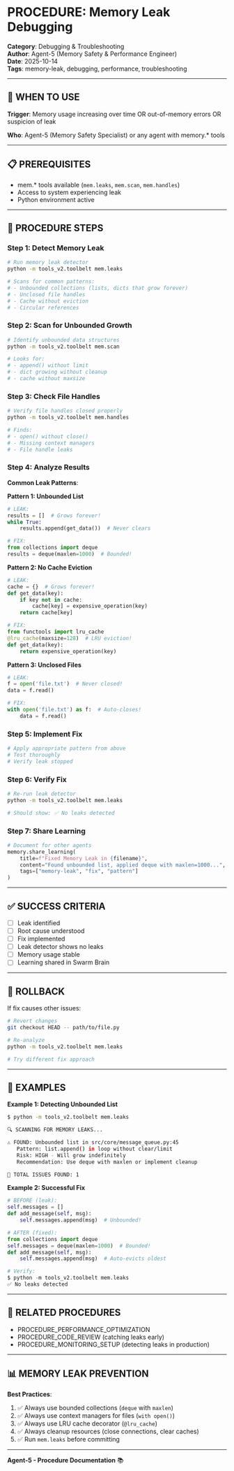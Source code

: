 # PROCEDURE: Memory Leak Debugging

**Category**: Debugging & Troubleshooting  
**Author**: Agent-5 (Memory Safety & Performance Engineer)  
**Date**: 2025-10-14  
**Tags**: memory-leak, debugging, performance, troubleshooting

---

## 🎯 WHEN TO USE

**Trigger**: Memory usage increasing over time OR out-of-memory errors OR suspicion of leak

**Who**: Agent-5 (Memory Safety Specialist) or any agent with memory.* tools

---

## 📋 PREREQUISITES

- mem.* tools available (`mem.leaks`, `mem.scan`, `mem.handles`)
- Access to system experiencing leak
- Python environment active

---

## 🔄 PROCEDURE STEPS

### **Step 1: Detect Memory Leak**

```bash
# Run memory leak detector
python -m tools_v2.toolbelt mem.leaks

# Scans for common patterns:
# - Unbounded collections (lists, dicts that grow forever)
# - Unclosed file handles
# - Cache without eviction
# - Circular references
```

### **Step 2: Scan for Unbounded Growth**

```bash
# Identify unbounded data structures
python -m tools_v2.toolbelt mem.scan

# Looks for:
# - append() without limit
# - dict growing without cleanup
# - cache without maxsize
```

### **Step 3: Check File Handles**

```bash
# Verify file handles closed properly
python -m tools_v2.toolbelt mem.handles

# Finds:
# - open() without close()
# - Missing context managers
# - File handle leaks
```

### **Step 4: Analyze Results**

**Common Leak Patterns**:

**Pattern 1: Unbounded List**
```python
# LEAK:
results = []  # Grows forever!
while True:
    results.append(get_data())  # Never clears

# FIX:
from collections import deque
results = deque(maxlen=1000)  # Bounded!
```

**Pattern 2: No Cache Eviction**
```python
# LEAK:
cache = {}  # Grows forever!
def get_data(key):
    if key not in cache:
        cache[key] = expensive_operation(key)
    return cache[key]

# FIX:
from functools import lru_cache
@lru_cache(maxsize=128)  # LRU eviction!
def get_data(key):
    return expensive_operation(key)
```

**Pattern 3: Unclosed Files**
```python
# LEAK:
f = open('file.txt')  # Never closed!
data = f.read()

# FIX:
with open('file.txt') as f:  # Auto-closes!
    data = f.read()
```

### **Step 5: Implement Fix**

```python
# Apply appropriate pattern from above
# Test thoroughly
# Verify leak stopped
```

### **Step 6: Verify Fix**

```bash
# Re-run leak detector
python -m tools_v2.toolbelt mem.leaks

# Should show: ✅ No leaks detected
```

### **Step 7: Share Learning**

```python
# Document for other agents
memory.share_learning(
    title=f"Fixed Memory Leak in {filename}",
    content="Found unbounded list, applied deque with maxlen=1000...",
    tags=["memory-leak", "fix", "pattern"]
)
```

---

## ✅ SUCCESS CRITERIA

- [ ] Leak identified
- [ ] Root cause understood
- [ ] Fix implemented
- [ ] Leak detector shows no leaks
- [ ] Memory usage stable
- [ ] Learning shared in Swarm Brain

---

## 🔄 ROLLBACK

If fix causes other issues:

```bash
# Revert changes
git checkout HEAD -- path/to/file.py

# Re-analyze
python -m tools_v2.toolbelt mem.leaks

# Try different fix approach
```

---

## 📝 EXAMPLES

**Example 1: Detecting Unbounded List**

```bash
$ python -m tools_v2.toolbelt mem.leaks

🔍 SCANNING FOR MEMORY LEAKS...

⚠️ FOUND: Unbounded list in src/core/message_queue.py:45
   Pattern: list.append() in loop without clear/limit
   Risk: HIGH - Will grow indefinitely
   Recommendation: Use deque with maxlen or implement cleanup

🎯 TOTAL ISSUES FOUND: 1
```

**Example 2: Successful Fix**

```python
# BEFORE (leak):
self.messages = []
def add_message(self, msg):
    self.messages.append(msg)  # Unbounded!

# AFTER (fixed):
from collections import deque
self.messages = deque(maxlen=1000)  # Bounded!
def add_message(self, msg):
    self.messages.append(msg)  # Auto-evicts oldest

# Verify:
$ python -m tools_v2.toolbelt mem.leaks
✅ No leaks detected
```

---

## 🔗 RELATED PROCEDURES

- PROCEDURE_PERFORMANCE_OPTIMIZATION
- PROCEDURE_CODE_REVIEW (catching leaks early)
- PROCEDURE_MONITORING_SETUP (detecting leaks in production)

---

## 📊 MEMORY LEAK PREVENTION

**Best Practices**:
1. ✅ Always use bounded collections (`deque` with `maxlen`)
2. ✅ Always use context managers for files (`with open()`)
3. ✅ Always use LRU cache decorator (`@lru_cache`)
4. ✅ Always cleanup resources (close connections, clear caches)
5. ✅ Run `mem.leaks` before committing

---

**Agent-5 - Procedure Documentation** 📚

